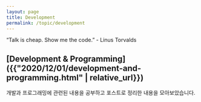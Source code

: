 ```yaml
---
layout: page
title: Development
permalink: /topic/development
---
```


<div class="statement">

“Talk is cheap. Show me the code.” - Linus Torvalds

</div>

## [Development & Programming]({{"2020/12/01/development-and-programming.html" | relative_url}})

개발과 프로그래밍에 관련된 내용을 공부하고 포스트로 정리한 내용을 모아보았습니다. 

